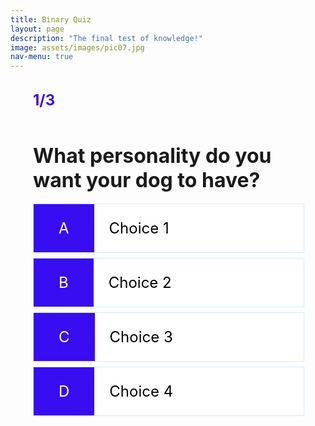 ```yaml
---
title: Binary Quiz
layout: page
description: "The final test of knowledge!"
image: assets/images/pic07.jpg
nav-menu: true
---
```



<head>
    <meta charset="UTF-8">
    <meta http-equiv="X-UA-Compatible" content="IE=edge">
    <meta name="viewport" content="width=device-width, initial-scale=1.0">
    <title>Dog Matcher Quiz</title>
</head>

<body>
    <div class="container">
        <div id="game" class="justify-center flex-column">
          <div id="hud">
            <div id="hud-item">
              <p class="hud-prefix">
              </p>
              <h1 class="hud-main-text" id="questionCounter">
              1/3
              </h1>
            </div>
          </div>
            <h2 id="question">What personality do you want your dog to have?</h2>
            <div class="choice-container">
                <small class="choice-prefix">A</small>
                <small class="choice-text" data-number="1">Choice 1</small>
            </div>
            <div class="choice-container">
                <small class="choice-prefix">B</small>
                <small class="choice-text" data-number="2">Choice 2</small>
            </div>
            <div class="choice-container">
                <small class="choice-prefix">C</small>
                <small class="choice-text" data-number="3">Choice 3</small>
            </div>
            <div class="choice-container">
                <small class="choice-prefix">D</small>
                <small class="choice-text" data-number="4">Choice 4</small>
            </div>
        </div>
    </div>
</body>



<style>

  .choice-container {
    display: flex;
    margin-bottom: 0.5rem;
    width: 100%;
    font-size: 1.8rem;
    border: 0.1rem solid rgb(86, 165, 235, 0.25);
    background-color: white;
  }

  .choice-container:hover {
    cursor: pointer;
    box-shadow: 0 0.4rem 1.4rem 0 rgba(86, 185, 235, 0.5);
    transform: translateY(-0.1rem);
    transition: transform 150ms;
  }

  .choice-prefix {
    padding: 1.5rem 2.5rem;
    background-color: #380df2;
    color: white;
  }

  .choice-text {
    padding: 1.5rem;
    width: 100%;
	color: black;
  }

  #hud {
    display: flex;
    justify-content: space-between;
  }

  .hud-prefix {
    text-align: center;
    font-size: 2rem;
  }

  .hud-main-text {
    text-align: center;
    margin: 10px 0px 10px;
  }

  #hud-item {
    display: flex;
    text-align: center;
  }

  #game {
    padding: .5rem 2.25rem;
  }

  #question {
    font-size: 2rem;
    margin: 30px 0px 18px;
  }

  h1,
  h2,
  h3,
  h4 {
  }

  h1 {
    font-size: 1.5rem;
    color: #380df2;
  }

  h1 > span {
    font-size: 1.5rem;
    font-weight: 500;
  }

  h2 {
    font-size: 4.2rem;
    font-weight: 700;
  }

  h3 {
    font-size: 2.8rem;
    font-weight: 500;
  }

</style>

<script>
  // defining variables
  const question = document.getElementById('question');
  const choices = Array.from(document.getElementsByClassName('choice-text'));
  const progressText = document.getElementById('progressText');
  const scoreText = document.getElementById('score');
  const progressBarFull = document.getElementById('progressBarFull');
  const loader = document.getElementById('loader');
  const game = document.getElementById('game');
  const MAX_QUESTIONS = 10;
  const questionCounterText = document.getElementById('questionCounter');
  let currentQuestion = {};
  let acceptingAnswers = false;
  let score = 0;
  let questionCounter = 0;
  let availableQuestions = [];
  let questionTotal = 0

  let questions = [
    // Update MAX_QUESTIONS when adding more
    // all questions and choices
      {
          question: "Pick one that you're most likely to do on a night out?",
          choice1: "Sit in bed",
          choice2: "Play video games",
          choice3: "Go out with friends",
          choice4: "PARTY!!!",
      },
      {
          question: "What would your friends describe you as?",
          choice1: "Quiet",
          choice2: "Loyal",
          choice3: "Fun",
          choice4: "Energetic",
      },
      {
          question: "What is your favorite color from these options?",
          choice1: "Black",
          choice2: "Blue",
          choice3: "Green",
          choice4: "Pink",
      },
      {
          question: "Favorite beverage?",
          choice1: "Water",
          choice2: "Tea/coffee",
          choice3: "Juice",
          choice4: "Combination of multiple drinks",
      },
      {
          question: "I am very social",
          choice1: "Completely disagree",
          choice2: "Somewhat disagree",
          choice3: "Somewhat agree",
          choice4: "Completely agree",
      },
      {
          question: "How much free time do you spend pursuing hobbies/interests?",
          choice1: "A lot",
          choice2: "A little bit",
          choice3: "Whenever I can",
          choice4: "I'm too busy",
      },
      {
          question: "I can make a plan and stay calm under pressure",
          choice1: "Thinking under pressure is easy",
          choice2: "I can take care of myself at the very least",
          choice3: "I can think but not make a good plan",
          choice4: "I stress out",
      },
      {
          question: "You are very sentimental",
          choice1: "Completely agree",
          choice2: "Somewhat agree",
          choice3: "Somewhat disagree",
          choice4: "Completely disagree",
      },
      {
          question: "I am organized",
          choice1: "Completely agree",
          choice2: "Somewhat agree",
          choice3: "Somewhat disagree",
          choice4: "Completely disagree",
      },
      {
          question: "How do you feel during presentations?",
          choice1: "Nervous breakdown",
          choice2: "A little shy",
          choice3: "Stumbles a little bit but ends good",
          choice4: "Confident",
      }
  ];

  startGame = () => {
    questionCounter = 0;
    score = 0;
    availableQuestions = [...questions];
    console.log(availableQuestions)
    getNewQuestion();
  }; 
  // plus minus which finds middle point score for each user
  endFunction = () => {
    if(userAnswer % 2 == 0) {
      let finalScore = userAnswer + .5
    }
    else {
      let finalScore = userAnswer - .5
    }
    localStorage.setItem("score", finalScore);
  }

  getNewQuestion = () => {
    // ends if no more questions
    if (availableQuestions.length === 0 || questionCounter >= MAX_QUESTIONS) {
      const resultContainer = document.getElementById("result");
      console.log(localStorage);
      console.log(localStorage.getItem("finalScore"));
      let matchScore = localStorage.getItem("finalScore")
      if(matchScore % 2 == 0) {
          matchScore = +(matchScore) + 0.5
      }
      else {
          matchScore = +(matchScore) - 0.5
      }

      console.log(matchScore)
      // redirects window per score, matching system
      if (matchScore == 10.5) {
        return window.location.assign('/teamteam/dogs/dog_musa/'); 
      }
      if (matchScore == 12.5) {
        return window.location.assign('/teamteam/dogs/dog_stark/');      
      }
      if (matchScore == 14.5) {
        return window.location.assign('/teamteam/dogs/dog_stella/');      
      }
      if (matchScore == 16.5) {
        return window.location.assign('/teamteam/dogs/dog_shuri/');  
      }
      if (matchScore == 18.5) {
        return window.location.assign('/teamteam/dogs/dog_parker/');        
      }
      if (matchScore == 20.5) {
        return window.location.assign('/teamteam/dogs/dog_bloom/');     
      }
      if (matchScore == 22.5) {
        return window.location.assign('/teamteam/dogs/dog_thor/');     
      }
      if (matchScore == 24.5) {
        return window.location.assign('/teamteam/dogs/dog_cap/');     
      }
      if (matchScore == 26.5) {
        return window.location.assign('/teamteam/dogs/dog_doug/');
      }
      if (matchScore == 28.5) {
        return window.location.assign('/teamteam/dogs/dog_honey/');
      }
      if (matchScore == 30.5) {
        return window.location.assign('/teamteam/dogs/dog_julie/');
      }
      if (matchScore == 32.5) {
        return window.location.assign('/teamteam/dogs/dog_shang/');
      }
      if (matchScore == 34.5) {
        return window.location.assign('/teamteam/dogs/dog_joe/');
      }
      if (matchScore == 36.5) {
        return window.location.assign('/teamteam/dogs/dog_harry/');
      }
      if (matchScore == 38.5) {
        return window.location.assign('/teamteam/dogs/dog_tasha/');    
      }
      if (matchScore == 40.5) {
      return window.location.assign('/teamteam/dogs/dog_bean/');   
      }
      localStorage.clear();
    }
    questionCounter++;
    questionCounterText.innerText = `Question: ${questionCounter}/${MAX_QUESTIONS}`;
    const questionIndex = Math.floor(Math.random() * availableQuestions.length);
    currentQuestion = availableQuestions[questionIndex];
    question.innerHTML = currentQuestion.question;

    choices.forEach((choice) => {
        const number = choice.dataset["number"];
        choice.innerHTML = currentQuestion["choice" + number];
    });
    // removes a question/ also determines when it ends
    availableQuestions.splice(questionIndex, 1);

    acceptingAnswers = true;
  };

  // this determines score for each choice, ex: choice3 = +3 for questionTotal
  choices.forEach((choice) => {
      choice.addEventListener('click', (e) => {
      
          if (!acceptingAnswers) return;

          acceptingAnswers = false;
          const selectedChoice = e.target;
          const selectedAnswer = selectedChoice.dataset['number'];
          let userAnswer = selectedChoice.dataset['number'];
          console.log(selectedAnswer);
          if (userAnswer == 1)  {
            questionTotal = questionTotal + 1
            console.log(questionTotal)
          }
          if (userAnswer == 2)  {
            questionTotal = questionTotal + 2
            console.log(questionTotal)
          }
          if (userAnswer == 3)  {
            questionTotal = questionTotal + 3
            console.log(questionTotal)
          }
          if (userAnswer == 4)  {
            questionTotal = questionTotal + 4
            console.log(questionTotal)
          }

          localStorage.setItem("finalScore", questionTotal)
          getNewQuestion(); 
    });
  });
  
  //starts game/quiz and will console the array of choices that the user has. IE 1-4
  startGame();
  console.log(choices)

  //fetches the api and displays in console.log for example
  fetch('https://fluffyfriendfinder.nighthawkcodingsociety.com/api/users/')
    .then((response) => response.json())
    .then((data) => console.log(data));
  
</script>